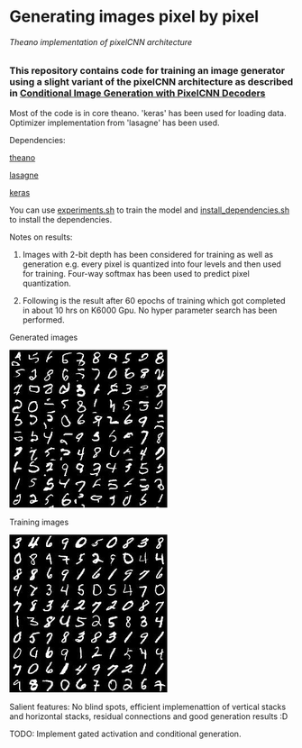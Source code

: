 # Generating images pixel by pixel
###### Theano implementation of pixelCNN architecture
### This repository contains code for training an image generator using a slight variant of the pixelCNN architecture as described in [Conditional Image Generation with PixelCNN Decoders](https://arxiv.org/abs/1606.05328)

Most of the code is in core theano. 'keras' has been used for loading data. Optimizer implementation from 'lasagne' has been used.

Dependencies:

[theano](http://deeplearning.net/software/theano/install.html)

[lasagne](http://lasagne.readthedocs.io/en/latest/user/installation.html)

[keras](http://keras.io/#getting-started-30-seconds-to-keras)

You can use [experiments.sh](experiments.sh) to train the model and [install_dependencies.sh](install_dependencies.sh) to install the dependencies.

Notes on results:

1. Images with 2-bit depth has been considered for training as well as generation e.g. every pixel is quantized into four levels and then used for training. Four-way softmax has been used to predict pixel quantization.

2. Following is the result after 60 epochs of training which got completed in about 10 hrs on K6000 Gpu. No hyper parameter search has been performed. 

Generated images

![Generated images](output/generated_only_images.jpg)

Training images

![Training images](output/training_images.jpg)




Salient features: No blind spots, efficient implemenattion of vertical stacks and horizontal stacks, residual connections and good generation results :D

TODO: Implement gated activation and conditional generation.
